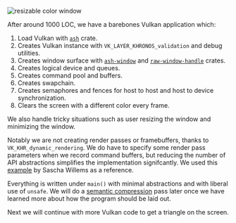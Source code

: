 <info
    title="Clearing window with <code>VK_KHR_dynamic_rendering</code>"
    link="clearing-window"
    date="2023-01-08"
    commit="0f6d7f1bf1b22d1fff43e87080c854eadb3e459d"
/>

![resizable color window](media/clearing-window/title.apng)

After around 1000 LOC, we have a barebones Vulkan application which:

1. Load Vulkan with [`ash`](https://crates.io/crates/ash) crate.
2. Creates Vulkan instance with `VK_LAYER_KHRONOS_validation` and debug
   utilities.
3. Creates window surface with
   [`ash-window`](https://crates.io/crates/ash-window) and
   [`raw-window-handle`](https://crates.io/crates/raw-window-handle) crates.
4. Creates logical device and queues.
5. Creates command pool and buffers.
6. Creates swapchain.
7. Creates semaphores and fences for host to host and host to device
   synchronization.
8. Clears the screen with a different color every frame.

We also handle tricky situations such as user resizing the window and minimizing
the window.

Notably we are not creating render passes or framebuffers, thanks to
`VK_KHR_dynamic_rendering`. We do have to specify some render pass parameters
when we record command buffers, but reducing the number of API abstractions
simplifies the implementation signifcantly. We used this
[example](https://github.com/SaschaWillems/Vulkan/blob/313ac10de4a765997ddf5202c599e4a0ca32c8ca/examples/dynamicrendering/dynamicrendering.cpp)
by Sascha Willems as a reference.

Everything is written under `main()` with minimal abstractions and with liberal
use of `unsafe`. We will do a [semantic
compression](https://caseymuratori.com/blog_0015) pass later once we have
learned more about how the program should be laid out.

Next we will continue with more Vulkan code to get a triangle on the screen.
